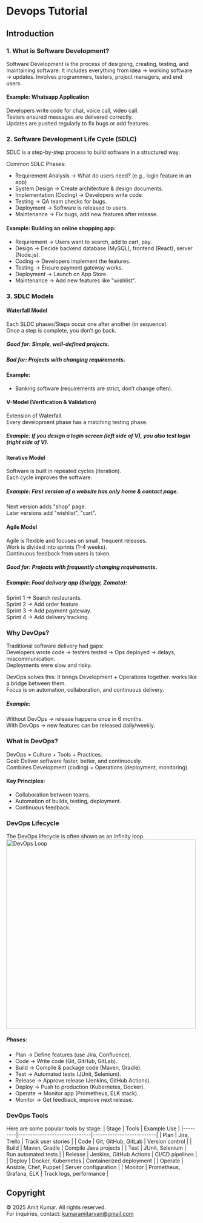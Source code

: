 # Devops Tutorial
## Introduction 
### 1. What is Software Development?

Software Development is the process of designing, creating, testing, and maintaining software.
It includes everything from idea → working software → updates.
Involves programmers, testers, project managers, and end users.

#### Example: Whatsapp Application
Developers write code for chat, voice call, video call.  
Testers ensured messages are delivered correctly.  
Updates are pushed regularly to fix bugs or add features.  

### 2. Software Development Life Cycle (SDLC)

SDLC is a step-by-step process to build software in a structured way.

Common SDLC Phases:  
* Requirement Analysis → What do users need? (e.g., login feature in an app)
* System Design → Create architecture & design documents.
* Implementation (Coding) → Developers write code.
* Testing → QA team checks for bugs.
* Deployment → Software is released to users.
* Maintenance → Fix bugs, add new features after release.

#### Example: Building an online shopping app:
* Requirement → Users want to search, add to cart, pay.
* Design → Decide backend database (MySQL), frontend (React), server (Node.js).
* Coding → Developers implement the features.
* Testing → Ensure payment gateway works.
* Deployment → Launch on App Store.
* Maintenance → Add new features like "wishlist".

### 3. SDLC Models  
#### Waterfall Model  
Each SLDC phases/Steps occur one after another (in sequence).  
Once a step is complete, you don’t go back.

##### Good for: Simple, well-defined projects.  
##### Bad for: Projects with changing requirements.

#### Example:  
* Banking software (requirements are strict, don’t change often).

#### V-Model (Verification & Validation)  
Extension of Waterfall.  
Every development phase has a matching testing phase.

##### Example: If you design a login screen (left side of V), you also test login (right side of V).

#### Iterative Model  
Software is built in repeated cycles (iteration).  
Each cycle improves the software.

##### Example: First version of a website has only home & contact page.  
Next version adds "shop" page.  
Later versions add "wishlist", "cart".
#### Agile Model  
Agile is flexible and focuses on small, frequent releases.  
Work is divided into sprints (1–4 weeks).  
Continuous feedback from users is taken.  
##### Good for: Projects with frequently changing requirements.  
##### Example: Food delivery app (Swiggy, Zomato):
Sprint 1 → Search restaurants.  
Sprint 2 → Add order feature.  
Sprint 3 → Add payment gateway.  
Sprint 4 → Add delivery tracking.

### Why DevOps?  
Traditional software delivery had gaps:  
Developers wrote code → testers tested → Ops deployed → delays, miscommunication.  
Deployments were slow and risky.

DevOps solves this:
It brings Development + Operations together. works like a bridge between them.  
Focus is on automation, collaboration, and continuous delivery.
##### Example:  
Without DevOps → release happens once in 6 months.  
With DevOps → new features can be released daily/weekly.

### What is DevOps?  
DevOps = Culture + Tools + Practices.  
Goal: Deliver software faster, better, and continuously.  
Combines Development (coding) + Operations (deployment, monitoring).  

#### Key Principles:
* Collaboration between teams.
* Automation of builds, testing, deployment.
* Continuous feedback.

### DevOps Lifecycle  
The DevOps lifecycle is often shown as an infinity loop. 
<img src="https://wac-cdn.atlassian.com/dam/jcr:ef9fe684-c6dc-4ba0-a636-4ef7bcfa11f1/New%20DevOps%20Loop%20image.png?cdnVersion=2952" alt="DevOps Loop" width="500">

##### Phases:  
* Plan → Define features (use Jira, Confluence).
* Code → Write code (Git, GitHub, GitLab).
* Build → Compile & package code (Maven, Gradle).
* Test → Automated tests (JUnit, Selenium).
* Release → Approve release (Jenkins, GitHub Actions).
* Deploy → Push to production (Kubernetes, Docker).
* Operate → Monitor app (Prometheus, ELK stack).
* Monitor → Get feedback, improve next release.

### DevOps Tools  
Here are some popular tools by stage:
| Stage   | Tools                        | Example Use              |
|---------|------------------------------|--------------------------|
| Plan    | Jira, Trello                 | Track user stories       |
| Code    | Git, GitHub, GitLab          | Version control          |
| Build   | Maven, Gradle                | Compile Java projects    |
| Test    | JUnit, Selenium              | Run automated tests      |
| Release | Jenkins, GitHub Actions      | CI/CD pipelines          |
| Deploy  | Docker, Kubernetes           | Containerized deployment |
| Operate | Ansible, Chef, Puppet        | Server configuration     |
| Monitor | Prometheus, Grafana, ELK     | Track logs, performance  |


## Copyright  
© 2025 Amit Kumar. All rights reserved.    
For inquiries, contact: kumaramitaryan@gmail.com
